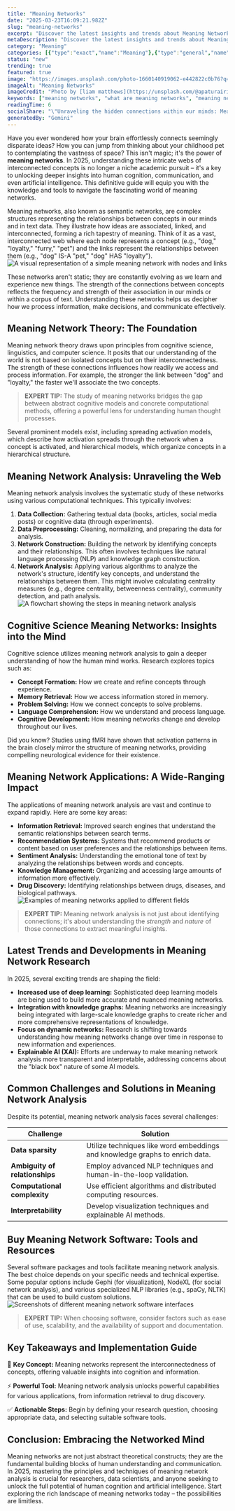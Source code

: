 ```yaml
---
title: "Meaning Networks"
date: "2025-03-23T16:09:21.982Z"
slug: "meaning-networks"
excerpt: "Discover the latest insights and trends about Meaning Networks. This comprehensive guide covers everything you need to know about Meaning Networks in 2025."
metaDescription: "Discover the latest insights and trends about Meaning Networks. This comprehensive guide covers everything you need to know about Meaning Networks in 2025."
category: "Meaning"
categories: [{"type":"exact","name":"Meaning"},{"type":"general","name":"Cognitive Science"},{"type":"medium","name":"Knowledge Representation"},{"type":"specific","name":"Semantic Networks"},{"type":"niche","name":"Word Sense Disambiguation"}]
status: "new"
trending: true
featured: true
image: "https://images.unsplash.com/photo-1660140919062-e442822c0b76?q=85&w=1200&fit=max&fm=webp&auto=compress"
imageAlt: "Meaning Networks"
imageCredit: "Photo by [liam matthews](https://unsplash.com/@apaturairis) on Unsplash"
keywords: ["meaning networks", "what are meaning networks", "meaning network theory", "meaning network analysis", "semantic networks", "cognitive science meaning networks", "buy meaning network software", "meaning network applications", "meaning network research papers", "best meaning network tools"]
readingTime: 6
socialShare: "\"Unraveling the hidden connections within our minds: Meaning networks reveal how concepts intertwine, shaping our understanding of the world in profound ways.\""
generatedBy: "Gemini"
---
```


Have you ever wondered how your brain effortlessly connects seemingly disparate ideas?  How you can jump from thinking about your childhood pet to contemplating the vastness of space? This isn't magic; it's the power of **meaning networks**.  In 2025, understanding these intricate webs of interconnected concepts is no longer a niche academic pursuit – it's a key to unlocking deeper insights into human cognition, communication, and even artificial intelligence.  This definitive guide will equip you with the knowledge and tools to navigate the fascinating world of meaning networks.



Meaning networks, also known as semantic networks, are complex structures representing the relationships between concepts in our minds and in text data.  They illustrate how ideas are associated, linked, and interconnected, forming a rich tapestry of meaning.  Think of it as a vast, interconnected web where each node represents a concept (e.g., "dog," "loyalty," "furry," "pet") and the links represent the relationships between them (e.g., "dog" IS-A "pet," "dog" HAS "loyalty"). ![A visual representation of a simple meaning network with nodes and links](https://images.unsplash.com/photo-1620969427101-7a2bb6d83273?q=85&w=1200&fit=max&fm=webp&auto=compress)

These networks aren't static; they are constantly evolving as we learn and experience new things.  The strength of the connections between concepts reflects the frequency and strength of their association in our minds or within a corpus of text.  Understanding these networks helps us decipher how we process information, make decisions, and communicate effectively.

## Meaning Network Theory: The Foundation

Meaning network theory draws upon principles from cognitive science, linguistics, and computer science.  It posits that our understanding of the world is not based on isolated concepts but on their interconnectedness.  The strength of these connections influences how readily we access and process information. For example, the stronger the link between "dog" and "loyalty," the faster we'll associate the two concepts.

> **EXPERT TIP:**  The study of meaning networks bridges the gap between abstract cognitive models and concrete computational methods, offering a powerful lens for understanding human thought processes.

Several prominent models exist, including spreading activation models, which describe how activation spreads through the network when a concept is activated, and hierarchical models, which organize concepts in a hierarchical structure.

## Meaning Network Analysis: Unraveling the Web

Meaning network analysis involves the systematic study of these networks using various computational techniques.  This typically involves:

1. **Data Collection:** Gathering textual data (books, articles, social media posts) or cognitive data (through experiments).
2. **Data Preprocessing:** Cleaning, normalizing, and preparing the data for analysis.
3. **Network Construction:** Building the network by identifying concepts and their relationships.  This often involves techniques like natural language processing (NLP) and knowledge graph construction.
4. **Network Analysis:** Applying various algorithms to analyze the network's structure, identify key concepts, and understand the relationships between them.  This might involve calculating centrality measures (e.g., degree centrality, betweenness centrality), community detection, and path analysis. ![A flowchart showing the steps in meaning network analysis](https://images.unsplash.com/photo-1631217073612-123ed5c9d37f?q=85&w=1200&fit=max&fm=webp&auto=compress)

## Cognitive Science Meaning Networks:  Insights into the Mind

Cognitive science utilizes meaning network analysis to gain a deeper understanding of how the human mind works.  Research explores topics such as:

* **Concept Formation:** How we create and refine concepts through experience.
* **Memory Retrieval:** How we access information stored in memory.
* **Problem Solving:** How we connect concepts to solve problems.
* **Language Comprehension:** How we understand and process language.
* **Cognitive Development:** How meaning networks change and develop throughout our lives.

Did you know? Studies using fMRI have shown that activation patterns in the brain closely mirror the structure of meaning networks, providing compelling neurological evidence for their existence.

## Meaning Network Applications:  A Wide-Ranging Impact

The applications of meaning network analysis are vast and continue to expand rapidly.  Here are some key areas:

* **Information Retrieval:** Improved search engines that understand the semantic relationships between search terms.
* **Recommendation Systems:** Systems that recommend products or content based on user preferences and the relationships between items.
* **Sentiment Analysis:** Understanding the emotional tone of text by analyzing the relationships between words and concepts.
* **Knowledge Management:** Organizing and accessing large amounts of information more effectively.
* **Drug Discovery:** Identifying relationships between drugs, diseases, and biological pathways. ![Examples of meaning networks applied to different fields](https://images.unsplash.com/photo-1533563180007-9f3f0af01970?q=85&w=1200&fit=max&fm=webp&auto=compress)

> **EXPERT TIP:**  Meaning network analysis is not just about identifying connections; it's about understanding the *strength* and *nature* of those connections to extract meaningful insights.

## Latest Trends and Developments in Meaning Network Research

In 2025, several exciting trends are shaping the field:

* **Increased use of deep learning:**  Sophisticated deep learning models are being used to build more accurate and nuanced meaning networks.
* **Integration with knowledge graphs:**  Meaning networks are increasingly being integrated with large-scale knowledge graphs to create richer and more comprehensive representations of knowledge.
* **Focus on dynamic networks:**  Research is shifting towards understanding how meaning networks change over time in response to new information and experiences.
* **Explainable AI (XAI):**  Efforts are underway to make meaning network analysis more transparent and interpretable, addressing concerns about the "black box" nature of some AI models.

## Common Challenges and Solutions in Meaning Network Analysis

Despite its potential, meaning network analysis faces several challenges:

| Challenge                     | Solution                                                                     |
|-------------------------------|-----------------------------------------------------------------------------|
| **Data sparsity**             | Utilize techniques like word embeddings and knowledge graphs to enrich data. |
| **Ambiguity of relationships** | Employ advanced NLP techniques and human-in-the-loop validation.           |
| **Computational complexity**   | Use efficient algorithms and distributed computing resources.                 |
| **Interpretability**           | Develop visualization techniques and explainable AI methods.                  |

##  Buy Meaning Network Software: Tools and Resources

Several software packages and tools facilitate meaning network analysis.  The best choice depends on your specific needs and technical expertise.  Some popular options include Gephi (for visualization), NodeXL (for social network analysis), and various specialized NLP libraries (e.g., spaCy, NLTK) that can be used to build custom solutions.  ![Screenshots of different meaning network software interfaces](https://images.unsplash.com/photo-1624628780013-78feb173dbe9?q=85&w=1200&fit=max&fm=webp&auto=compress)

> **EXPERT TIP:** When choosing software, consider factors such as ease of use, scalability, and the availability of support and documentation.

## Key Takeaways and Implementation Guide

🔑 **Key Concept:**  Meaning networks represent the interconnectedness of concepts, offering valuable insights into cognition and information.

⚡ **Powerful Tool:** Meaning network analysis unlocks powerful capabilities for various applications, from information retrieval to drug discovery.

✅ **Actionable Steps:** Begin by defining your research question, choosing appropriate data, and selecting suitable software tools.

## Conclusion:  Embracing the Networked Mind

Meaning networks are not just abstract theoretical constructs; they are the fundamental building blocks of human understanding and communication.  In 2025, mastering the principles and techniques of meaning network analysis is crucial for researchers, data scientists, and anyone seeking to unlock the full potential of human cognition and artificial intelligence.  Start exploring the rich landscape of meaning networks today – the possibilities are limitless.
